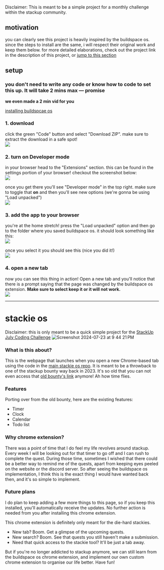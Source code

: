 Disclaimer: This is meant to be a simple project for a monthly challenge within the stackup community.

## motivation
you can clearly see this project is heavily inspired by the buildspace os. since the steps to install are the same, i will respect their original work and keep them below.
for more detailed elaborations, check out the project link in the description of this project, or [jump to this section]([https://github.com/KeaneTries/stackup-os-webpage/edit/main/README.md#stackie-os](https://github.com/KeaneTries/stackup-os-webpage/tree/main?tab=readme-ov-file#stackie-os))

## setup
### you don't need to write any code or know how to code to set this up. It will take 2 mins max — promise

**we even made a 2 min vid for you**

[installing buildspcae os](https://github.com/buildspace/buildspace-os/assets/13204620/c19da4b4-1266-4772-ba4e-0fdd795df9f4)

### 1. download
click the green "Code" button and select "Download ZIP". make sure to extract the download in a safe spot!<br>
![](https://i.imgur.com/TlzzORw.png)

### 2. turn on Developer mode
in your browser head to the "Extensions" section. this can be found in the settings portion of your browser! checkout the screenshot below:<br>
![](https://i.imgur.com/igEIfnt.png)

once you get there you'll see "Developer mode" in the top right. make sure to toggle that **on** and then you'll see new options (we're gonna be using "Load unpacked")<br>
![](https://i.imgur.com/l8GLD4b.png)

### 3. add the app to your browser
you're at the home stretch! press the "Load unpacked" option and then go to the folder where you saved buildspace os. it should look something like this:<br>
![](https://i.imgur.com/ztCAc8i.png)

once you select it you should see this (nice you did it!)<br>
![](https://i.imgur.com/VmpDMFq.png)

### 4. open a new tab
now you can see this thing in action! Open a new tab and you'll notice that there is a prompt saying that the page was changed by the buildspace os extension. **Make sure to select keep it or it will not work.**<br>
![](https://i.imgur.com/UtvBBmW.png)

-----

# stackie os 
Disclaimer: this is only meant to be a quick simple project for the [StackUp July Coding Challenge](https://hackathon.stackup.dev/web/events/49)
![Screenshot 2024-07-23 at 9 44 21 PM](https://github.com/user-attachments/assets/761afa75-a66a-4535-af0c-0f92af7e1631)

### What is this about?
This is the webpage that launches when you open a new Chrome-based tab using the code in the [main stackie os repo](https://github.com/KeaneTries/stackup-os-webpage). It is meant to be a throwback to one of the stackup bounty way back in 2023. It's so old that you can not even access that [old bounty's link](https://app.stackup.dev/bounty/planner-app-%E2%80%93-your-custom-widget) anymore! Ah how time flies.

### Features
Porting over from the old bounty, here are the existing features:  
* Timer
* Clock
* Calendar
* Todo list

### Why chrome extension?
There was a point of time that I do feel my life revolves around stackup. Every week I will be looking out for that timer to go off and I can rush to complete the quest. During those time, sometimes I wished that there could be a better way to remind me of the quests, apart from keeping eyes peeled on the website or the discord server. So after seeing the buildspace os implementation, I think this is the exact thing I would have wanted back then, and it's so simple to implement.

### Future plans
I do plan to keep adding a few more things to this page, so if you keep this installed, you'll automatically receive the updates. No further action is needed from you after installing this chrome extension. 

This chrome extension is definitely only meant for the die-hard stackies. 
* New tab? Boom. Get a glimpse of the upcoming quests.
* New search? Boom. See that quests you still haven't make a submission.
* Need that quick access to the stackie tool? It'll be just a tab away.

But if you're no longer addicted to stackup anymore, we can still learn from the buildspace os chrome extension, and implement our own custom chrome extension to organise our life better. Have fun!



